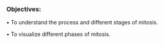 ### Objectives:
 
• To understand the process and different stages of mitosis.

• To visualize different phases of mitosis.
